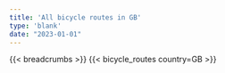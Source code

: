 ```yaml
---
title: 'All bicycle routes in GB'
type: 'blank'
date: "2023-01-01"
---
```


{{< breadcrumbs >}}
{{< bicycle_routes country=GB >}}
